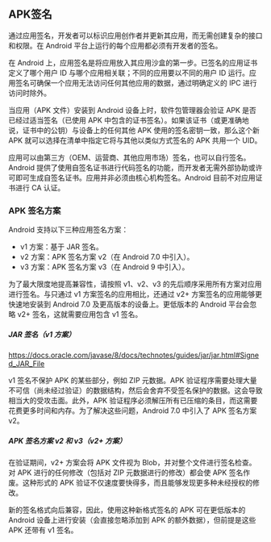 ## APK签名
通过应用签名，开发者可以标识应用创作者并更新其应用，而无需创建复杂的接口和权限。在 Android 平台上运行的每个应用都必须有开发者的签名。

在 Android 上，应用签名是将应用放入其应用沙盒的第一步。已签名的应用证书定义了哪个用户 ID 与哪个应用相关联；不同的应用要以不同的用户 ID 运行。应用签名可确保一个应用无法访问任何其他应用的数据，通过明确定义的 IPC 进行访问时除外。

当应用（APK 文件）安装到 Android 设备上时，软件包管理器会验证 APK 是否已经过适当签名（已使用 APK 中包含的证书签名）。如果该证书（或更准确地说，证书中的公钥）与设备上的任何其他 APK 使用的签名密钥一致，那么这个新 APK 就可以选择在清单中指定它将与其他以类似方式签名的 APK 共用一个 UID。

应用可以由第三方（OEM、运营商、其他应用市场）签名，也可以自行签名。Android 提供了使用自签名证书进行代码签名的功能，而开发者无需外部协助或许可即可生成自签名证书。应用并非必须由核心机构签名。Android 目前不对应用证书进行 CA 认证。 

### APK 签名方案
 Android 支持以下三种应用签名方案：

-  v1 方案：基于 JAR 签名。
-  v2 方案：APK 签名方案 v2（在 Android 7.0 中引入）。
-  v3 方案：APK 签名方案 v3（在 Android 9 中引入）。

为了最大限度地提高兼容性，请按照 v1、v2、v3 的先后顺序采用所有方案对应用进行签名。与只通过 v1 方案签名的应用相比，还通过 v2+ 方案签名的应用能够更快速地安装到 Android 7.0 及更高版本的设备上。更低版本的 Android 平台会忽略 v2+ 签名，这就需要应用包含 v1 签名。 


##### JAR 签名（v1 方案）
https://docs.oracle.com/javase/8/docs/technotes/guides/jar/jar.html#Signed_JAR_File

v1 签名不保护 APK 的某些部分，例如 ZIP 元数据。APK 验证程序需要处理大量不可信（尚未经过验证）的数据结构，然后会舍弃不受签名保护的数据。这会导致相当大的受攻击面。此外，APK 验证程序必须解压所有已压缩的条目，而这需要花费更多时间和内存。为了解决这些问题，Android 7.0 中引入了 APK 签名方案 v2。 

##### APK 签名方案 v2 和 v3（v2+ 方案）
 在验证期间，v2+ 方案会将 APK 文件视为 Blob，并对整个文件进行签名检查。对 APK 进行的任何修改（包括对 ZIP 元数据进行的修改）都会使 APK 签名作废。这种形式的 APK 验证不仅速度要快得多，而且能够发现更多种未经授权的修改。

新的签名格式向后兼容，因此，使用这种新格式签名的 APK 可在更低版本的 Android 设备上进行安装（会直接忽略添加到 APK 的额外数据），但前提是这些 APK 还带有 v1 签名。 
